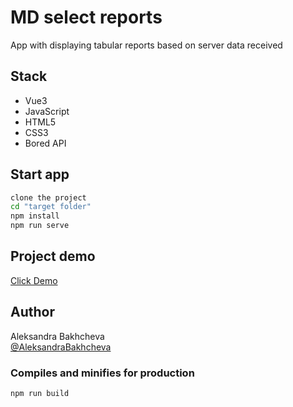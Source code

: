 # MD select reports

App with displaying tabular reports based on server data received

## Stack

- Vue3
- JavaScript
- HTML5
- CSS3
- Bored API

## Start app

```bash
clone the project
cd "target folder"
npm install
npm run serve
```

## Project demo

<a target="_blank" href="https://aleksandrabakhcheva.github.io/flg-test_vue-app/">Click Demo</a>

## Author

Aleksandra Bakhcheva<br>
[@AleksandraBakhcheva](https://github.com/AleksandraBakhcheva)

### Compiles and minifies for production

```
npm run build
```
